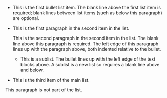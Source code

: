 - This is the first bullet list item.  The blank line above the
  first list item is required; blank lines between list items
  (such as below this paragraph) are optional.

- This is the first paragraph in the second item in the list.
  
  This is the second paragraph in the second item in the list.
  The blank line above this paragraph is required.  The left edge
  of this paragraph lines up with the paragraph above, both
  indented relative to the bullet.
  
  - This is a sublist.  The bullet lines up with the left edge of
    the text blocks above.  A sublist is a new list so requires a
    blank line above and below.


- This is the third item of the main list.
  

This paragraph is not part of the list.
